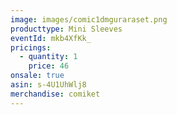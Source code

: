 ```yaml
---
image: images/comic1dmguraraset.png
producttype: Mini Sleeves
eventId: mkb4XfKk_
pricings:
  - quantity: 1
    price: 46
onsale: true
asin: s-4U1UhWlj8
merchandise: comiket
---
```

